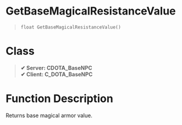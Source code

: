 # GetBaseMagicalResistanceValue
> `float GetBaseMagicalResistanceValue()`
# Class
> __✔ Server: CDOTA_BaseNPC__  
> __✔ Client: C_DOTA_BaseNPC__  
# Function Description
Returns base magical armor value.
